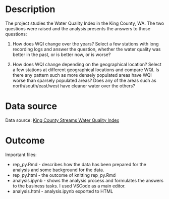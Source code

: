# Description

The project studies the Water Quality Index in the King County, WA. 
The two questions were raised and the analysis presents the answers to those
questions:

1. How does WQI change over the years? Select a few stations with long recording logs and answer the question, whether the water quality was better in the past, or is better now, or is worse?

2. How does WQI change depending on the geographical location? Select a few stations at different geographical locations and compare WQI. Is there any pattern such as more densely populated areas have WQI worse than sparsely populated areas? Does any of the areas such as north/south/east/west have cleaner water over the others?

# Data source

Data source: [King County Streams Water Quality Index](https://data.kingcounty.gov/Environment-Waste-Management/King-County-Streams-Water-Quality-Index/ww4k-7bef)

# Outcome

Important files:

- rep_py.Rmd - describes how the data has been prepared for the analysis and some
 background for the data.
- rep_py.html - the outcome of knitting rep_py.Rmd
- analysis.ipynb - shows the analysis process and formulates the answers to the
  business tasks. I used VSCode as a main editor.
- analysis.html - analysis.ipynb exported to HTML 
